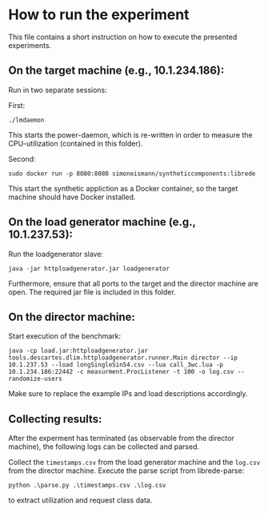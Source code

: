 # How to run the experiment

This file contains a short instruction on how to execute the presented experiments.

## On the target machine (e.g., 10.1.234.186):

Run in two separate sessions:

First:

`./lmdaemon`

This starts the power-daemon, which is re-written in order to measure the CPU-utilization (contained in this folder).

Second: 

`sudo docker run -p 8080:8080 simoneismann/syntheticcomponents:librede`

This start the synthetic appliction as a Docker container, so the target machine should have Docker installed.

## On the load generator machine (e.g., 10.1.237.53):

Run the loadgenerator slave:

`java -jar httploadgenerator.jar loadgenerator`

Furthermore, ensure that all ports to the target and the director machine are open. The required jar file is included in this folder.

## On the director machine:

Start execution of the benchmark:

`java -cp load.jar:httploadgenerator.jar tools.descartes.dlim.httploadgenerator.runner.Main director --ip 10.1.237.53 --load longSingleSin54.csv --lua call_3wc.lua -p 10.1.234.186:22442 -c measurment.ProcListener -t 100 -o log.csv --randomize-users`

Make sure to replace the example IPs and load descriptions accordingly.

## Collecting results:

After the experment has terminated (as observable from the director machine), the following logs can be collected and parsed.

Collect the `timestamps.csv` from the load generator machine and the `log.csv` from the director machine.
Execute the parse script from librede-parse:

`python .\parse.py .\timestamps.csv .\log.csv`

to extract utilization and request class data.